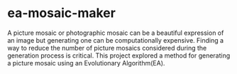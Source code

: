 # ea-mosaic-maker
A picture mosaic or photographic mosaic can be a beautiful expression of an image but generating one can be computationally expensive. Finding a way to reduce the number of picture mosaics considered during the generation process is critical. This project explored a method for generating a picture mosaic using an Evolutionary Algorithm(EA).
